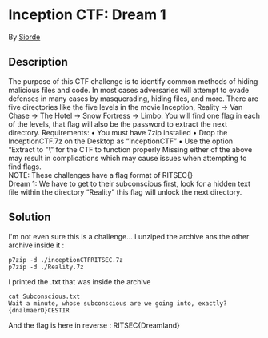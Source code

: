 # Inception CTF: Dream 1

By [Siorde](https://github.com/Siorde)

## Description
The purpose of this CTF challenge is to identify common methods of hiding malicious files and code. In most cases adversaries will attempt to evade defenses in many cases by masquerading, hiding files, and more. There are five directories like the five levels in the movie Inception, Reality -> Van Chase -> The Hotel -> Snow Fortress -> Limbo. You will find one flag in each of the levels, that flag will also be the password to extract the next directory. Requirements: • You must have 7zip installed • Drop the InceptionCTF.7z on the Desktop as “InceptionCTF” • Use the option “Extract to "<name of directory>\” for the CTF to function properly Missing either of the above may result in complications which may cause issues when attempting to find flags.
</br>
NOTE: These challenges have a flag format of RITSEC{}
</br>
Dream 1: We have to get to their subconscious first, look for a hidden text file within the directory “Reality” this flag will unlock the next directory.

## Solution
I'm not even sure this is a challenge...
I unziped the archive ans the other archive inside it :
```
p7zip -d ./inceptionCTFRITSEC.7z
p7zip -d ./Reality.7z
```
I printed the .txt that was inside the archive
```
cat Subconscious.txt 
Wait a minute, whose subconscious are we going into, exactly? {dnalmaerD}CESTIR
```
And the flag is here in reverse : RITSEC{Dreamland}
